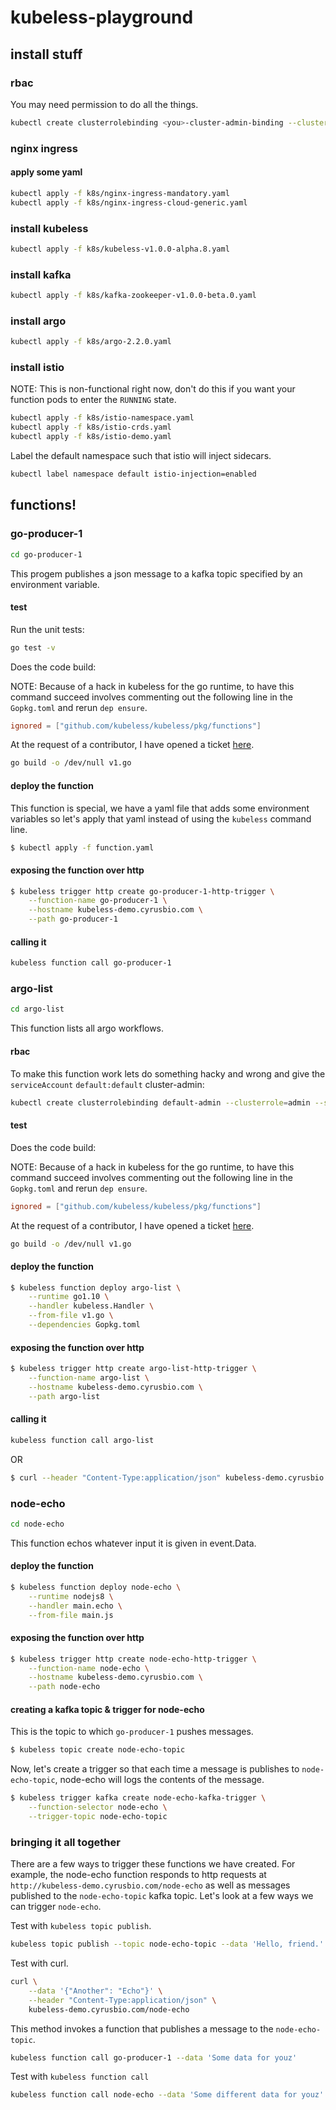 # kubeless-playground

## install stuff

### rbac

You may need permission to do all the things.

```bash
kubectl create clusterrolebinding <you>-cluster-admin-binding --clusterrole=cluster-admin --user=<you>@cyrusbio.com
```

### nginx ingress

#### apply some yaml

```bash
kubectl apply -f k8s/nginx-ingress-mandatory.yaml
kubectl apply -f k8s/nginx-ingress-cloud-generic.yaml
```

### install kubeless

```bash
kubectl apply -f k8s/kubeless-v1.0.0-alpha.8.yaml
```

### install kafka

```bash
kubectl apply -f k8s/kafka-zookeeper-v1.0.0-beta.0.yaml
```

### install argo

```bash
kubectl apply -f k8s/argo-2.2.0.yaml
```

### install istio

NOTE: This is non-functional right now, don't do this if you want your function pods to enter the `RUNNING` state.

```bash
kubectl apply -f k8s/istio-namespace.yaml
kubectl apply -f k8s/istio-crds.yaml
kubectl apply -f k8s/istio-demo.yaml
```

Label the default namespace such that istio will inject sidecars. 

```bash
kubectl label namespace default istio-injection=enabled
```

## functions!

### go-producer-1

```bash
cd go-producer-1
```

This progem publishes a json message to a kafka topic specified by an environment variable.

#### test

Run the unit tests:

```bash
go test -v
```

Does the code build:

NOTE: Because of a hack in kubeless for the go runtime, to have this command succeed involves commenting out the following line in the `Gopkg.toml` and rerun `dep ensure`.
```toml
ignored = ["github.com/kubeless/kubeless/pkg/functions"]
```

 At the request of a contributor, I have opened a ticket [here](https://github.com/kubeless/kubeless/issues/911).

```bash
go build -o /dev/null v1.go
```

#### deploy the function

This function is special, we have a yaml file that adds some environment variables so let's apply that yaml instead of using the `kubeless` command line.

```bash
$ kubectl apply -f function.yaml
```

#### exposing the function over http

```bash
$ kubeless trigger http create go-producer-1-http-trigger \
    --function-name go-producer-1 \
    --hostname kubeless-demo.cyrusbio.com \
    --path go-producer-1
```

#### calling it

```bash
kubeless function call go-producer-1
```

### argo-list

```bash
cd argo-list
```

This function lists all argo workflows.

#### rbac

To make this function work lets do something hacky and wrong and give the `serviceAccount` `default:default` cluster-admin:

```bash
kubectl create clusterrolebinding default-admin --clusterrole=admin --serviceaccount=default:default

```

#### test

Does the code build:

NOTE: Because of a hack in kubeless for the go runtime, to have this command succeed involves commenting out the following line in the `Gopkg.toml` and rerun `dep ensure`.
```toml
ignored = ["github.com/kubeless/kubeless/pkg/functions"]
```

 At the request of a contributor, I have opened a ticket [here](https://github.com/kubeless/kubeless/issues/911).

```bash
go build -o /dev/null v1.go
```

#### deploy the function

```bash
$ kubeless function deploy argo-list \
    --runtime go1.10 \
    --handler kubeless.Handler \
    --from-file v1.go \
    --dependencies Gopkg.toml
```

#### exposing the function over http

```bash
$ kubeless trigger http create argo-list-http-trigger \
    --function-name argo-list \
    --hostname kubeless-demo.cyrusbio.com \
    --path argo-list
```

#### calling it

```bash
kubeless function call argo-list
```

OR

```bash
$ curl --header "Content-Type:application/json" kubeless-demo.cyrusbio.com/argo-list
```

### node-echo

```bash
cd node-echo
```

This function echos whatever input it is given in event.Data.

#### deploy the function

```bash
$ kubeless function deploy node-echo \
    --runtime nodejs8 \
    --handler main.echo \
    --from-file main.js
```

#### exposing the function over http

```bash
$ kubeless trigger http create node-echo-http-trigger \
    --function-name node-echo \
    --hostname kubeless-demo.cyrusbio.com \
    --path node-echo
```

#### creating a kafka topic & trigger for node-echo

This is the topic to which `go-producer-1` pushes messages. 

```bash
$ kubeless topic create node-echo-topic
```

Now, let's create a trigger so that each time a message is publishes to `node-echo-topic`, node-echo will logs the contents of the message.

```bash
$ kubeless trigger kafka create node-echo-kafka-trigger \
    --function-selector node-echo \
    --trigger-topic node-echo-topic
```

### bringing it all together

There are a few ways to trigger these functions we have created. For example, the node-echo function responds to http requests at `http://kubeless-demo.cyrusbio.com/node-echo` as well as messages published to the `node-echo-topic` kafka topic. Let's look at a few ways we can trigger `node-echo`.

Test with `kubeless topic publish`.
```bash
kubeless topic publish --topic node-echo-topic --data 'Hello, friend.'
```

Test with curl.
```bash
curl \
    --data '{"Another": "Echo"}' \
    --header "Content-Type:application/json" \
    kubeless-demo.cyrusbio.com/node-echo
```

This method invokes a function that publishes a message to the `node-echo-topic`. 
```bash
kubeless function call go-producer-1 --data 'Some data for youz'
```

Test with `kubeless function call`
```bash
kubeless function call node-echo --data 'Some different data for youz'
```

